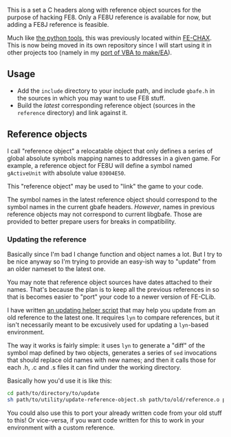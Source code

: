 
This is a set a C headers along with reference object sources for the purpose of hacking FE8. Only a FE8U reference is available for now, but adding a FE8J reference is feasible.

Much like [the python tools](https://github.com/StanHash/FE-PyTools), this was previously located within [FE-CHAX](https://github.com/StanHash/FE-CHAX). This is now being moved in its own repository since I will start using it in other projects too (namely in my [port of VBA to make/EA](https://github.com/StanHash/VBA-MAKE)).

## Usage

- Add the `include` directory to your include path, and include `gbafe.h` in the sources in which you may want to use FE8 stuff.
- Build the *latest* corresponding reference object (sources in the `reference` directory) and link against it.

## Reference objects

I call "reference object" a relocatable object that only defines a series of global absolute symbols mapping names to addresses in a given game. For example, a reference object for FE8U will define a symbol named `gActiveUnit` with absolute value `03004E50`.

This "reference object" may be used to "link" the game to your code.

The symbol names in the latest reference object should correspond to the symbol names in the current gbafe headers. *However*, names in previous reference objects may not correspond to current libgbafe. Those are provided to better prepare users for breaks in compatibility.

### Updating the reference

Basically since I'm bad I change function and object names a lot. But I try to be nice anyway so I'm trying to provide an easy-ish way to "update" from an older nameset to the latest one.

You may note that reference object sources have dates attached to their names. That's because the plan is to keep all the previous references in so that is becomes easier to "port" your code to a newer version of FE-CLib.

I have written [an updating helper script](./utility/update-reference-object.sh) that may help you update from an old reference to the latest one. It requires `lyn` to compare references, but it isn't necessarily meant to be excusively used for updating a `lyn`-based environment.

The way it works is fairly simple: it uses `lyn` to generate a "diff" of the symbol map defined by two objects, generates a series of `sed` invocations that should replace old names with new names; and then it calls those for each .h, .c and .s files it can find under the working directory.

Basically how you'd use it is like this:

```sh
cd path/to/directory/to/update
sh path/to/utility/update-reference-object.sh path/to/old/reference.o path/to/new/reference.o
```

You could also use this to port your already written code from your old stuff to this! Or vice-versa, if you want code written for this to work in your environment with a custom reference.
